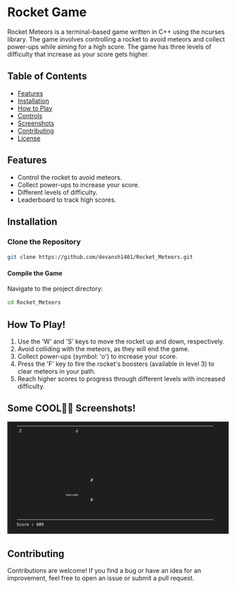 # Rocket Game

Rocket Meteors is a terminal-based game written in C++ using the ncurses library. The game involves controlling a rocket to avoid meteors and collect power-ups while aiming for a high score. The game has three levels of difficulty that increase as your score gets higher.

## Table of Contents
- [Features](#features)
- [Installation](#installation)
- [How to Play](#how-to-play)
- [Controls](#controls)
- [Screenshots](#screenshots)
- [Contributing](#contributing)
- [License](#license)

## Features

- Control the rocket to avoid meteors.
- Collect power-ups to increase your score.
- Different levels of difficulty.
- Leaderboard to track high scores.
## Installation

### Clone the Repository

```sh
git clone https://github.com/devansh1401/Rocket_Meteors.git
```
#### Compile the Game
Navigate to the project directory:
```sh
cd Rocket_Meteors
```

## How To Play!
1. Use the 'W' and 'S' keys to move the rocket up and down, respectively.
2. Avoid colliding with the meteors, as they will end the game.
3. Collect power-ups (symbol: 'o') to increase your score.
4. Press the 'F' key to fire the rocket's boosters (available in level 3) to clear meteors in your path.
5. Reach higher scores to progress through different levels with increased difficulty.

## Some COOL🚀🚀 Screenshots!

![This is Level 2](images/Screenshot%202023-08-27%20at%207.55.18%20PM.png)


## Contributing
Contributions are welcome! If you find a bug or have an idea for an improvement, feel free to open an issue or submit a pull request.
